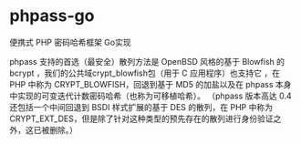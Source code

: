 # phpass-go
便携式 PHP 密码哈希框架 Go实现

phpass 支持的首选（最安全）散列方法是 OpenBSD 风格的基于 Blowfish 的bcrypt ，我们的公共域crypt_blowfish包（用于 C 应用程序）也支持它 ，在 PHP 中称为 CRYPT_BLOWFISH，回退到基于 MD5 的加盐以及在 phpass 本身中实现的可变迭代计数密码哈希（也称为可移植哈希）。 （phpass 版本高达 0.4 还包括一个中间回退到 BSDI 样式扩展的基于 DES 的散列，在 PHP 中称为 CRYPT_EXT_DES，但是除了针对这种类型的预先存在的散列进行身份验证之外，这已被删除。）
